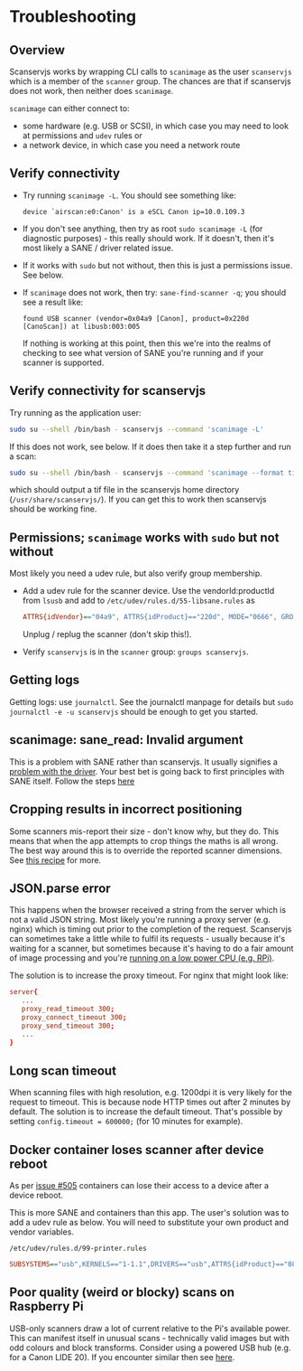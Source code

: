 # Troubleshooting

## Overview

Scanservjs works by wrapping CLI calls to `scanimage` as the user `scanservjs`
which is a member of the `scanner` group. The chances are that if scanservjs
does not work, then neither does `scanimage`.

`scanimage` can either connect to:

* some hardware (e.g. USB or SCSI), in which case you may need to look at
  permissions and `udev` rules or
* a network device, in which case you need a network route

## Verify connectivity

* Try running `scanimage -L`. You should see something like:
  ```log
  device `airscan:e0:Canon' is a eSCL Canon ip=10.0.109.3
  ```
* If you don't see anything, then try as root `sudo scanimage -L` (for
  diagnostic purposes) - this really should work. If it doesn't, then it's most
  likely a SANE / driver related issue.
* If it works with `sudo` but not without, then this is just a permissions
  issue. See below.
* If `scanimage` does not work, then try: `sane-find-scanner -q`; you should see
  a result like:
  ```log
  found USB scanner (vendor=0x04a9 [Canon], product=0x220d [CanoScan]) at libusb:003:005
  ```

  If nothing is working at this point, then this we're into the realms of
  checking to see what version of SANE you're running and if your scanner is
  supported.

## Verify connectivity for scanservjs

Try running as the application user:

```sh
sudo su --shell /bin/bash - scanservjs --command 'scanimage -L'
```

If this does not work, see below. If it does then take it a step further and run
a scan:

```sh
sudo su --shell /bin/bash - scanservjs --command 'scanimage --format tiff > test.tif'
```

which should output a tif file in the scanservjs home directory
(`/usr/share/scanservjs/`). If you can get this to work then scanservjs should
be working fine.

## Permissions; `scanimage` works with `sudo` but not without

Most likely you need a udev rule, but also verify group membership.

* Add a udev rule for the scanner device. Use the vendorId:productId from
  `lsusb` and add to `/etc/udev/rules.d/55-libsane.rules` as
  
  ```ini
  ATTRS{idVendor}=="04a9", ATTRS{idProduct}=="220d", MODE="0666", GROUP="scanner", ENV{libsane_matched}="yes"
  ```

  Unplug / replug the scanner (don't skip this!).

* Verify `scanservjs` is in the `scanner` group: `groups scanservjs`.

## Getting logs

Getting logs: use `journalctl`. See the journalctl manpage for details but
`sudo journalctl -e -u scanservjs` should be enough to get you started.

## scanimage: sane_read: Invalid argument

This is a problem with SANE rather than scanservjs. It usually signifies a
[problem with the driver](https://askubuntu.com/a/447283). Your best bet is
going back to first principles with SANE itself. Follow the steps
[here](./install.md#troubleshooting)

## Cropping results in incorrect positioning

Some scanners mis-report their size - don't know why, but they do. This means
that when the app attempts to crop things the maths is all wrong. The best way
around this is to override the reported scanner dimensions. See
[this recipe](./config.md#override-scanner-dimensions) for more.

## JSON.parse error

This happens when the browser received a string from the server which is not a
valid JSON string. Most likely you're running a proxy server (e.g. nginx) which
is timing out prior to the completion of the request. Scanservjs can sometimes
take a little while to fulfil its requests - usually because it's waiting for a
scanner, but sometimes because it's having to do a fair amount of image
processing and you're
[running on a low power CPU (e.g. RPi)](https://github.com/sbs20/scanservjs/issues/224).

The solution is to increase the proxy timeout. For nginx that might look like:

```conf
server{
   ...
   proxy_read_timeout 300;
   proxy_connect_timeout 300;
   proxy_send_timeout 300; 
   ...
}
```

## Long scan timeout

When scanning files with high resolution, e.g. 1200dpi it is very likely for the
request to timeout. This is because node HTTP times out after 2 minutes by
default. The solution is to increase the default timeout. That's possible by
setting `config.timeout = 600000;` (for 10 minutes for example).

## Docker container loses scanner after device reboot

As per
[issue #505](https://github.com/sbs20/scanservjs/issues/505#issuecomment-1364533826)
containers can lose their access to a device after a device reboot.

This is more SANE and containers than this app. The user's solution was to add a
udev rule as below. You will need to substitute your own product and vendor
variables.

`/etc/udev/rules.d/99-printer.rules`
```ini
SUBSYSTEMS=="usb",KERNELS=="1-1.1",DRIVERS=="usb",ATTRS{idProduct}=="0827", ATTRS{idVendor}=="04b8", ATTRS{serial}=="L53010612130846360",SYMLINK+="%s{manufacturer}_printer",TAG+="systemd",RUN+="/bin/bash -c '/usr/bin/systemctl restart container-scanservjs.service &'"
```

## Poor quality (weird or blocky) scans on Raspberry Pi

USB-only scanners draw a lot of current relative to the Pi's available power.
This can manifest itself in unusual scans - technically valid images but with
odd colours and block transforms. Consider using a powered USB hub (e.g. for a
Canon LIDE 20). If you encounter similar then see
[here](https://www.raspberrypi.org/forums/viewtopic.php?f=28&t=53832).
